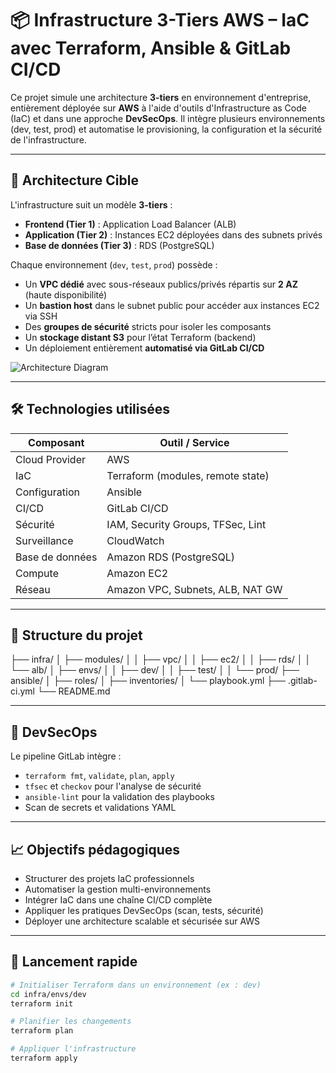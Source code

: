 # 📦 Infrastructure 3-Tiers AWS – IaC avec Terraform, Ansible & GitLab CI/CD

Ce projet simule une architecture **3-tiers** en environnement d'entreprise, entièrement déployée sur **AWS** à l'aide d'outils d'Infrastructure as Code (IaC) et dans une approche **DevSecOps**. Il intègre plusieurs environnements (dev, test, prod) et automatise le provisioning, la configuration et la sécurité de l'infrastructure.

---

## 🧱 Architecture Cible

L'infrastructure suit un modèle **3-tiers** :

- **Frontend (Tier 1)** : Application Load Balancer (ALB)
- **Application (Tier 2)** : Instances EC2 déployées dans des subnets privés
- **Base de données (Tier 3)** : RDS (PostgreSQL)

Chaque environnement (`dev`, `test`, `prod`) possède :

- Un **VPC dédié** avec sous-réseaux publics/privés répartis sur **2 AZ** (haute disponibilité)
- Un **bastion host** dans le subnet public pour accéder aux instances EC2 via SSH
- Des **groupes de sécurité** stricts pour isoler les composants
- Un **stockage distant S3** pour l’état Terraform (backend)
- Un déploiement entièrement **automatisé via GitLab CI/CD**

![Architecture Diagram](./architecture.png) <!-- Mettre ici le schéma généré -->

---

## 🛠️ Technologies utilisées

| Composant        | Outil / Service                     |
|------------------|-------------------------------------|
| Cloud Provider   | AWS                                 |
| IaC              | Terraform (modules, remote state)   |
| Configuration    | Ansible                             |
| CI/CD            | GitLab CI/CD                        |
| Sécurité         | IAM, Security Groups, TFSec, Lint   |
| Surveillance     | CloudWatch                          |
| Base de données  | Amazon RDS (PostgreSQL)             |
| Compute          | Amazon EC2                          |
| Réseau           | Amazon VPC, Subnets, ALB, NAT GW    |

---

## 🚧 Structure du projet

├── infra/
│ ├── modules/
│ │ ├── vpc/
│ │ ├── ec2/
│ │ ├── rds/
│ │ └── alb/
│ ├── envs/
│ │ ├── dev/
│ │ ├── test/
│ │ └── prod/
├── ansible/
│ ├── roles/
│ ├── inventories/
│ └── playbook.yml
├── .gitlab-ci.yml
└── README.md


---

## 🔐 DevSecOps

Le pipeline GitLab intègre :

- `terraform fmt`, `validate`, `plan`, `apply`
- `tfsec` et `checkov` pour l'analyse de sécurité
- `ansible-lint` pour la validation des playbooks
- Scan de secrets et validations YAML

---

## 📈 Objectifs pédagogiques

- Structurer des projets IaC professionnels
- Automatiser la gestion multi-environnements
- Intégrer IaC dans une chaîne CI/CD complète
- Appliquer les pratiques DevSecOps (scan, tests, sécurité)
- Déployer une architecture scalable et sécurisée sur AWS

---

## 🚀 Lancement rapide

```bash
# Initialiser Terraform dans un environnement (ex : dev)
cd infra/envs/dev
terraform init

# Planifier les changements
terraform plan

# Appliquer l'infrastructure
terraform apply


